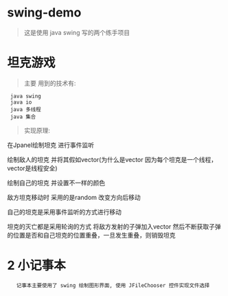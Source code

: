 # swing-demo

> 这是使用 java swing 写的两个练手项目

# 坦克游戏

> 主要 用到的技术有:

     java swing 
     java io
     java 多线程
     java 集合
     
 > 实现原理:
   
   在Jpanel绘制坦克 进行事件监听
   
   绘制敌人的坦克 并将其假如vector(为什么是vector 因为每个坦克是一个线程，vector是线程安全)
   
   绘制自己的坦克 并设置不一样的颜色
   
   敌方坦克移动时 采用的是random 改变方向后移动
   
   自己的坦克是采用事件监听的方式进行移动
   
   坦克的灭亡都是采用轮询的方式 将敌方发射的子弹加入vector 然后不断获取子弹的位置是否和自己坦克的位置重叠，一旦发生重叠，则销毁坦克
   
   # 2 小记事本
       
       记事本主要使用了 swing 绘制图形界面, 使用 JFileChooser 控件实现文件选择
       
